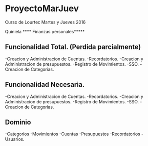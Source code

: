 # ProyectoMarJuev
Curso de Lourtec Martes y Jueves 2016



Quiniela ****
Finanzas personales*****


Funcionalidad Total. (Perdida parcialmente)
--------------------------

-Creacion y Administracion de Cuentas.
-Recordatorios.
-Creacion y Administracion de presupuestos.
-Registro de Movimientos.
-SSO.
-Creacion de Categorias.



Funcionalidad Necesaria.
----------------------------------------
-Creacion y Administracion de Cuentas.
-Recordatorios.
-Creacion y Administracion de presupuestos.
-Registro de Movimientos.
-SSO.
-Creacion de Categorias.



Dominio
-----------------------------------------
-Categorios
-Movimientos
-Cuentas
-Presupuestos
-Recordatorios
-Usuarios.

